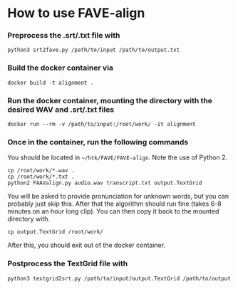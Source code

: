 # How to use FAVE-align

### Preprocess the .srt/.txt file with
	
	python3 srt2fave.py /path/to/input /path/to/output.txt

### Build the docker container via

	docker build -t alignment .

### Run the docker container, mounting the directory with the desired WAV and .srt/.txt files

	docker run --rm -v /path/to/input:/root/work/ -it alignment

### Once in the container, run the following commands
You should be located in `~/htk/FAVE/FAVE-align`. Note the use of Python 2.

	cp /root/work/*.wav .
	cp /root/work/*.txt .
	python2 FAAValign.py audio.wav transcript.txt output.TextGrid

You will be asked to provide pronunciation for unknown words, but you can probably just skip this. After that the algorithm should run fine (takes 6-8 minutes on an hour long clip). You can then copy it back to the mounted directory with.

	cp output.TextGrid /root/work/

After this, you should exit out of the docker container.

### Postprocess the TextGrid file with

	python3 textgrid2srt.py /path/to/input/output.TextGrid /path/to/output

